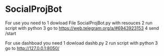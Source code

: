 # SocialProjBot
For use you need to 
1  dowload File SocialProjBot.py with resouces
2  run script with python
3  go to https://web.telegram.org/a/#6943923153
4  send /start

For use dashboad you need
1  dowload dashb.py
2  run script with python
3  go to http://127.0.0.1:8050/
